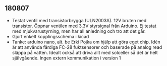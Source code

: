 ## 180807

 - Testat ventil med transistorbrygga (ULN2003A). 12V bruten med transistor. Öppnar ventilen med 3.3V styrsignal från Arduino. Ej testat med mjukvarustyrning, men har all anledning och tro att det går.
 - Gjort enkelt kopplingsschema i kicad
 - Tanke: arduino nano, alt. be Erki Pojka om hjälp att göra eget chip.
Idén är att använda färdiga FC-28 fuktsensorer och baserade på analog read släppa på vatten. Idealt också att driva allt med solceller så det är helt självgående. Ingen extern kommunikation i version 1
